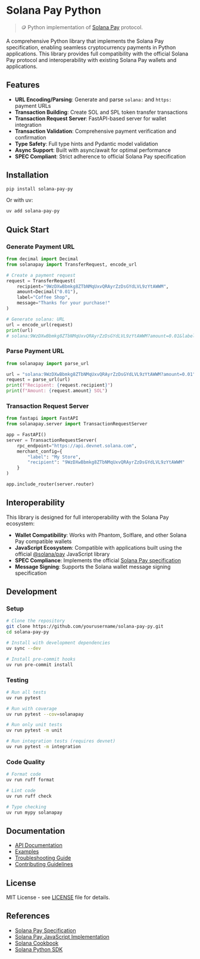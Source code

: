 # Solana Pay Python

> 🪙 Python implementation of [Solana Pay](https://github.com/solana-foundation/solana-pay) protocol.

A comprehensive Python library that implements the Solana Pay specification, enabling seamless cryptocurrency payments in Python applications. This library provides full compatibility with the official Solana Pay protocol and interoperability with existing Solana Pay wallets and applications.

## Features

- **URL Encoding/Parsing**: Generate and parse `solana:` and `https:` payment URLs
- **Transaction Building**: Create SOL and SPL token transfer transactions
- **Transaction Request Server**: FastAPI-based server for wallet integration
- **Transaction Validation**: Comprehensive payment verification and confirmation
- **Type Safety**: Full type hints and Pydantic model validation
- **Async Support**: Built with async/await for optimal performance
- **SPEC Compliant**: Strict adherence to official Solana Pay specification

## Installation

```bash
pip install solana-pay-py
```

Or with uv:
```bash
uv add solana-pay-py
```

## Quick Start

### Generate Payment URL

```python
from decimal import Decimal
from solanapay import TransferRequest, encode_url

# Create a payment request
request = TransferRequest(
    recipient="9WzDXwBbmkg8ZTbNMqUxvQRAyrZzDsGYdLVL9zYtAWWM",
    amount=Decimal("0.01"),
    label="Coffee Shop",
    message="Thanks for your purchase!"
)

# Generate solana: URL
url = encode_url(request)
print(url)
# solana:9WzDXwBbmkg8ZTbNMqUxvQRAyrZzDsGYdLVL9zYtAWWM?amount=0.01&label=Coffee%20Shop&message=Thanks%20for%20your%20purchase!
```

### Parse Payment URL

```python
from solanapay import parse_url

url = "solana:9WzDXwBbmkg8ZTbNMqUxvQRAyrZzDsGYdLVL9zYtAWWM?amount=0.01"
request = parse_url(url)
print(f"Recipient: {request.recipient}")
print(f"Amount: {request.amount} SOL")
```

### Transaction Request Server

```python
from fastapi import FastAPI
from solanapay.server import TransactionRequestServer

app = FastAPI()
server = TransactionRequestServer(
    rpc_endpoint="https://api.devnet.solana.com",
    merchant_config={
        "label": "My Store",
        "recipient": "9WzDXwBbmkg8ZTbNMqUxvQRAyrZzDsGYdLVL9zYtAWWM"
    }
)

app.include_router(server.router)
```

## Interoperability

This library is designed for full interoperability with the Solana Pay ecosystem:

- **Wallet Compatibility**: Works with Phantom, Solflare, and other Solana Pay compatible wallets
- **JavaScript Ecosystem**: Compatible with applications built using the official [@solana/pay](https://github.com/solana-foundation/solana-pay) JavaScript library
- **SPEC Compliance**: Implements the official [Solana Pay specification](https://github.com/solana-foundation/solana-pay/blob/master/SPEC.md)
- **Message Signing**: Supports the Solana wallet message signing specification

## Development

### Setup

```bash
# Clone the repository
git clone https://github.com/yourusername/solana-pay-py.git
cd solana-pay-py

# Install with development dependencies
uv sync --dev

# Install pre-commit hooks
uv run pre-commit install
```

### Testing

```bash
# Run all tests
uv run pytest

# Run with coverage
uv run pytest --cov=solanapay

# Run only unit tests
uv run pytest -m unit

# Run integration tests (requires devnet)
uv run pytest -m integration
```

### Code Quality

```bash
# Format code
uv run ruff format

# Lint code
uv run ruff check

# Type checking
uv run mypy solanapay
```

## Documentation

- [API Documentation](docs/api.md)
- [Examples](examples/)
- [Troubleshooting Guide](docs/troubleshooting.md)
- [Contributing Guidelines](CONTRIBUTING.md)

## License

MIT License - see [LICENSE](LICENSE) file for details.

## References

- [Solana Pay Specification](https://github.com/solana-foundation/solana-pay/blob/master/SPEC.md)
- [Solana Pay JavaScript Implementation](https://github.com/solana-foundation/solana-pay)
- [Solana Cookbook](https://solanacookbook.com/)
- [Solana Python SDK](https://michaelhly.com/solana-py/)